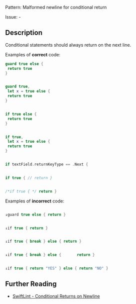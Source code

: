 Pattern: Malformed newline for conditional return

Issue: -

## Description

Conditional statements should always return on the next line.

Examples of **correct** code:
```swift
guard true else {
 return true
}


guard true,
 let x = true else {
 return true
}


if true else {
 return true
}


if true,
 let x = true else {
 return true
}


if textField.returnKeyType == .Next {


if true { // return }


/*if true { */ return }

```
Examples of **incorrect** code:
```swift

↓guard true else { return }


↓if true { return }


↓if true { break } else { return }


↓if true { break } else {       return }


↓if true { return "YES" } else { return "NO" }

```

## Further Reading

* [SwiftLint - Conditional Returns on Newline](https://realm.github.io/SwiftLint/conditional_returns_on_newline.html)